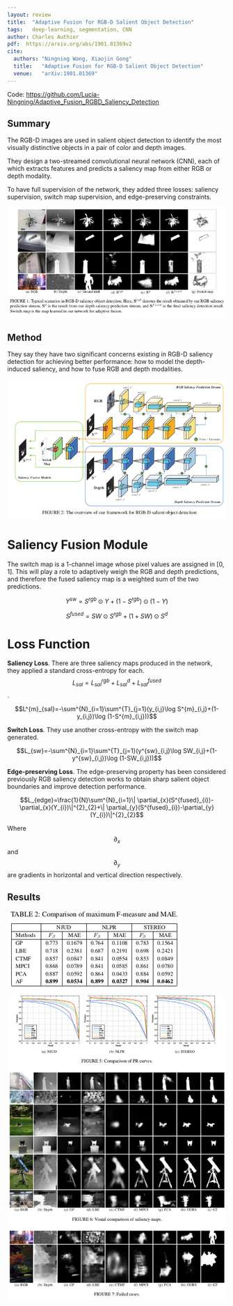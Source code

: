 ```yaml
---
layout: review
title:  "Adaptive Fusion for RGB-D Salient Object Detection"
tags:   deep-learning, segmentation, CNN
author: Charles Authier
pdf:  https://arxiv.org/abs/1901.01369v2
cite:
  authors: "Ningning Wang, Xiaojin Gong"
  title:   "Adaptive Fusion for RGB-D Salient Object Detection"
  venue:   "arXiv:1901.01369"
---
```


Code: https://github.com/Lucia-Ningning/Adaptive_Fusion_RGBD_Saliency_Detection

## Summary
The RGB-D images are used in salient object detection to identify the most visually distinctive objects in a pair of color and depth images.

They design a two-streamed convolutional neural network (CNN), each of which extracts features and predicts a saliency map from either RGB or depth modality.

To have full supervision of the network, they added three losses: saliency supervision, switch map supervision, and edge-preserving constraints.

![](/article/images/RGB_D/images.png)

## Method
They say they have two significant concerns existing in RGB-D saliency detection for achieving better performance: how to model the depth-induced saliency, and how to fuse RGB and depth modalities.

![](/article/images/RGB_D/network.png)

# **Saliency Fusion Module**
The switch map is a 1-channel image whose pixel values are assigned in [0, 1].
This will play a role to adaptively weigh the RGB and depth predictions, and therefore the fused saliency map is a weighted sum of the two predictions.

$$Y^{sw}=S^{rgb} \odot Y +(1-S^{rgb})\odot (1-Y)$$

$$S^{fused}=SW \odot S^{rgb}+(1+SW) \odot S^{d}$$

# **Loss Function**
**Saliency Loss**. There are three saliency maps produced in the network, they applied a standard cross-entropy for each. $$L_{sal}=L^{rgb}_{sal}+L^{d}_{sal}+L^{fused}_{sal}$$.

$$L^{m}_{sal}=-\sum^{N}_{i=1}\sum^{T}_{j=1}(y_{i,j}\log S^{m}_{i,j}+(1-y_{i,j})\log (1-S^{m}_{i,j}))$$

**Switch Loss**. They use another cross-entropy with the switch map generated.

$$L_{sw}=-\sum^{N}_{i=1}\sum^{T}_{j=1}(y^{sw}_{i,j}\log SW_{i,j}+(1-y^{sw}_{i,j})\log (1-SW_{i,j}))$$

**Edge-preserving Loss**. The edge-preserving property has been considered previously RGB saliency detection works to obtain sharp salient object boundaries and improve detection performance.

$$L_{edge}=\frac{1}{N}\sum^{N}_{i=1}\| \partial_{x}(S^{fused}_{i})-\partial_{x}(Y_{i})\|^{2}_{2}+\| \partial_{y}(S^{fused}_{i})-\partial_{y}(Y_{i})\|^{2}_{2}$$

Where $$\partial_{x}$$ and $$\partial_{y}$$ are gradients in horizontal and vertical direction respectively.

## Results

![](/article/images/RGB_D/table.png)

![](/article/images/RGB_D/results.png)
